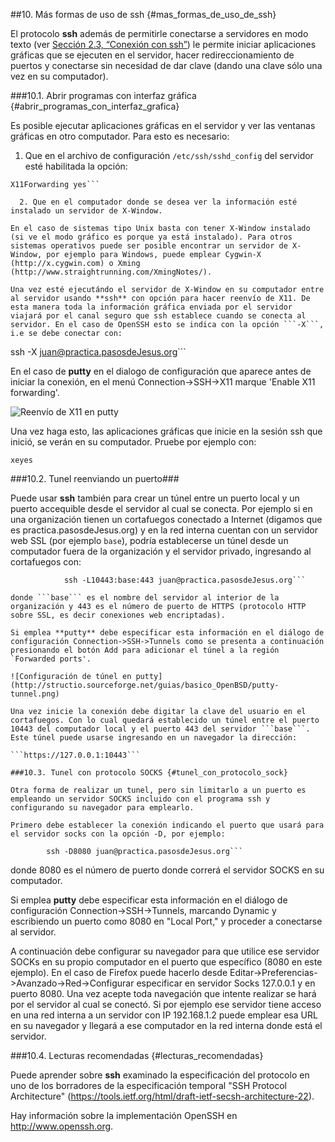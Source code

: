 ##10. Más formas de uso de ssh {#mas_formas_de_uso_de_ssh}

El protocolo **ssh** además de permitirle conectarse a servidores en modo texto (ver [Sección 2.3, “Conexión con ssh”](http://socrates.io/#FVtw1ub)) le permite iniciar aplicaciones gráficas que se ejecuten en el servidor, hacer redireccionamiento de puertos y conectarse sin necesidad de dar clave (dando una clave sólo una vez en su computador).

###10.1. Abrir programas con interfaz gráfica {#abrir_programas_con_interfaz_grafica}

Es posible ejecutar aplicaciones gráficas en el servidor y ver las ventanas gráficas en otro computador. Para esto es necesario:

  1. Que en el archivo de configuración ```/etc/ssh/sshd_config``` del servidor esté habilitada la opción:
```
X11Forwarding yes```
		
  2. Que en el computador donde se desea ver la información esté instalado un servidor de X-Window.

En el caso de sistemas tipo Unix basta con tener X-Window instalado (si ve el modo gráfico es porque ya está instalado). Para otros sistemas operativos puede ser posible encontrar un servidor de X-Window, por ejemplo para Windows, puede emplear Cygwin-X (http://x.cygwin.com) o Xming (http://www.straightrunning.com/XmingNotes/).

Una vez esté ejecutándo el servidor de X-Window en su computador entre al servidor usando **ssh** con opción para hacer reenvío de X11. De esta manera toda la información gráfica enviada por el servidor viajará por el canal seguro que ssh establece cuando se conecta al servidor. En el caso de OpenSSH esto se indica con la opción ```-X```, i.e se debe conectar con:
```
ssh -X juan@practica.pasosdeJesus.org```
		
En el caso de **putty** en el dialogo de configuración que aparece antes de iniciar la conexión, en el menú Connection->SSH->X11 marque 'Enable X11 forwarding'.

![Reenvío de X11 en putty](http://structio.sourceforge.net/guias/basico_OpenBSD/putty-x11.png)

Una vez haga esto, las aplicaciones gráficas que inicie en la sesión ssh que inició, se verán en su computador. Pruebe por ejemplo con:

```xeyes```

###10.2. Tunel reenviando un puerto###

Puede usar **ssh** también para crear un túnel entre un puerto local y un puerto accequible desde el servidor al cual se conecta. Por ejemplo si en una organización tienen un cortafuegos conectado a Internet (digamos que es practica.pasosdeJesus.org) y en la red interna cuentan con un servidor web SSL (por ejemplo ```base```), podría establecerse un túnel desde un computador fuera de la organización y el servidor privado, ingresando al cortafuegos con:
```
			ssh -L10443:base:443 juan@practica.pasosdeJesus.org```
		
donde ```base``` es el nombre del servidor al interior de la organización y 443 es el número de puerto de HTTPS (protocolo HTTP sobre SSL, es decir conexiones web encriptadas).

Si emplea **putty** debe especificar esta información en el diálogo de configuración Connection->SSH->Tunnels como se presenta a continuación presionando el botón Add para adicionar el túnel a la región `Forwarded ports'.

![Configuración de túnel en putty](http://structio.sourceforge.net/guias/basico_OpenBSD/putty-tunnel.png)

Una vez inicie la conexión debe digitar la clave del usuario en el cortafuegos. Con lo cual quedará establecido un túnel entre el puerto 10443 del computador local y el puerto 443 del servidor ```base```. Este túnel puede usarse ingresando en un navegador la dirección:

```https://127.0.0.1:10443```
		
###10.3. Tunel con protocolo SOCKS {#tunel_con_protocolo_sock}

Otra forma de realizar un tunel, pero sin limitarlo a un puerto es empleando un servidor SOCKS incluido con el programa ssh y configurando su navegador para emplearlo.

Primero debe establecer la conexión indicando el puerto que usará para el servidor socks con la opción -D, por ejemplo:
```
			ssh -D8080 juan@practica.pasosdeJesus.org```
		
donde 8080 es el número de puerto donde correrá el servidor SOCKS en su computador.

Si emplea **putty** debe especificar esta información en el diálogo de configuración Connection->SSH->Tunnels, marcando Dynamic y escribiendo un puerto como 8080 en "Local Port," y proceder a conectarse al servidor.

A continuación debe configurar su navegador para que utilice ese servidor SOCKs en su propio computador en el puerto que específico (8080 en este ejemplo). En el caso de Firefox puede hacerlo desde Editar->Preferencias->Avanzado->Red->Configurar especificar en servidor Socks 127.0.0.1 y en puerto 8080. Una vez acepte toda navegación que intente realizar se hará por el servidor al cual se conectó. Si por ejemplo ese servidor tiene acceso en una red interna a un servidor con IP 192.168.1.2 puede emplear esa URL en su navegador y llegará a ese computador en la red interna donde está el servidor.

###10.4. Lecturas recomendadas {#lecturas_recomendadas}

Puede aprender sobre **ssh** examinado la especificación del protocolo en uno de los borradores de la especificación temporal "SSH Protocol Architecture" (https://tools.ietf.org/html/draft-ietf-secsh-architecture-22).

Hay información sobre la implementación OpenSSH en http://www.openssh.org.
